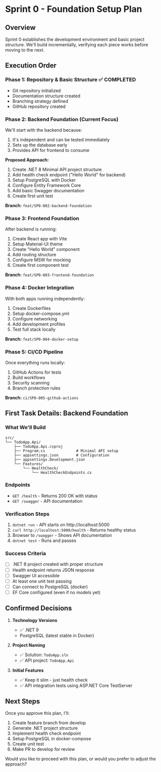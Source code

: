 # Sprint 0 - Foundation Setup Plan

## Overview
Sprint 0 establishes the development environment and basic project structure. We'll build incrementally, verifying each piece works before moving to the next.

## Execution Order

### Phase 1: Repository & Basic Structure ✅ COMPLETED
- Git repository initialized
- Documentation structure created
- Branching strategy defined
- GitHub repository created

### Phase 2: Backend Foundation (Current Focus)
We'll start with the backend because:
1. It's independent and can be tested immediately
2. Sets up the database early
3. Provides API for frontend to consume

**Proposed Approach:**
1. Create .NET 8 Minimal API project structure
2. Add health check endpoint ("Hello World" for backend)
3. Setup PostgreSQL with Docker
4. Configure Entity Framework Core
5. Add basic Swagger documentation
6. Create first unit test

**Branch:** `feat/SP0-002-backend-foundation`

### Phase 3: Frontend Foundation
After backend is running:
1. Create React app with Vite
2. Setup Material-UI theme
3. Create "Hello World" component
4. Add routing structure
5. Configure MSW for mocking
6. Create first component test

**Branch:** `feat/SP0-003-frontend-foundation`

### Phase 4: Docker Integration
With both apps running independently:
1. Create Dockerfiles
2. Setup docker-compose.yml
3. Configure networking
4. Add development profiles
5. Test full stack locally

**Branch:** `feat/SP0-004-docker-setup`

### Phase 5: CI/CD Pipeline
Once everything runs locally:
1. GitHub Actions for tests
2. Build workflows
3. Security scanning
4. Branch protection rules

**Branch:** `ci/SP0-005-github-actions`

## First Task Details: Backend Foundation

### What We'll Build
```
src/
└── TodoApp.Api/
    ├── TodoApp.Api.csproj
    ├── Program.cs              # Minimal API setup
    ├── appsettings.json        # Configuration
    ├── appsettings.Development.json
    └── Features/
        └── HealthCheck/
            └── HealthCheckEndpoints.cs
```

### Endpoints
- `GET /health` - Returns 200 OK with status
- `GET /swagger` - API documentation

### Verification Steps
1. `dotnet run` - API starts on http://localhost:5000
2. `curl http://localhost:5000/health` - Returns healthy status
3. Browser to `/swagger` - Shows API documentation
4. `dotnet test` - Runs and passes

### Success Criteria
- [ ] .NET 8 project created with proper structure
- [ ] Health endpoint returns JSON response
- [ ] Swagger UI accessible
- [ ] At least one unit test passing
- [ ] Can connect to PostgreSQL (docker)
- [ ] EF Core configured (even if no models yet)

## Confirmed Decisions

1. **Technology Versions**
   - ✅ .NET 9
   - PostgreSQL (latest stable in Docker)

2. **Project Naming**
   - ✅ Solution: `TodoApp.sln`
   - ✅ API project: `TodoApp.Api`

3. **Initial Features**
   - ✅ Keep it slim - just health check
   - ✅ API integration tests using ASP.NET Core TestServer

## Next Steps
Once you approve this plan, I'll:
1. Create feature branch from develop
2. Generate .NET project structure
3. Implement health check endpoint
4. Setup PostgreSQL in docker-compose
5. Create unit test
6. Make PR to develop for review

Would you like to proceed with this plan, or would you prefer to adjust the approach?